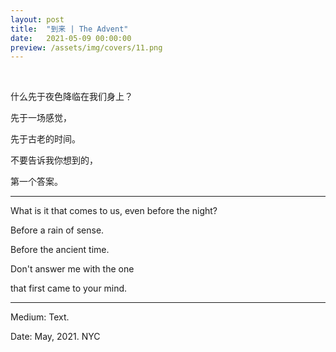 ```yaml
---
layout: post
title:  "到来 | The Advent"
date:   2021-05-09 00:00:00
preview: /assets/img/covers/11.png
---
```


<br>

什么先于夜色降临在我们身上？

先于一场感觉，

先于古老的时间。

不要告诉我你想到的，

第一个答案。

---

What is it that comes to us, even before the night?

Before a rain of sense.

Before the ancient time.

Don't answer me with the one

that first came to your mind.

---

Medium: Text.

Date: May, 2021. NYC
